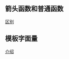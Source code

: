 ## 箭头函数和普通函数

 [区别](https://blog.csdn.net/qq_25753979/article/details/90237123)

 ## 模板字面量
 [介绍](https://www.cnblogs.com/xiaohuochai/p/7234281.html)